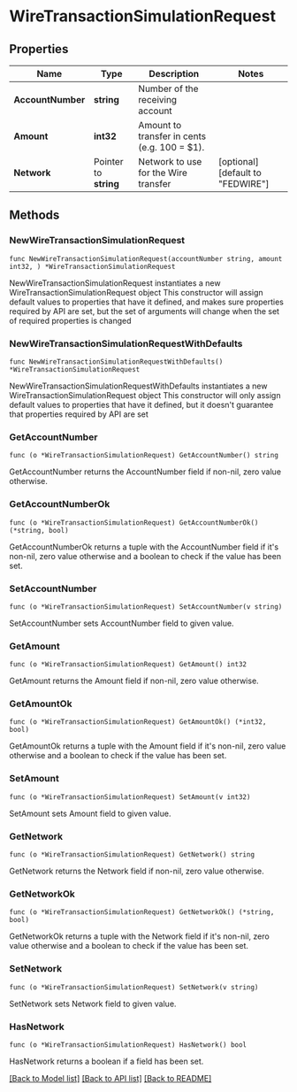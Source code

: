 # WireTransactionSimulationRequest

## Properties

Name | Type | Description | Notes
------------ | ------------- | ------------- | -------------
**AccountNumber** | **string** | Number of the receiving account | 
**Amount** | **int32** | Amount to transfer in cents (e.g. 100 &#x3D; $1). | 
**Network** | Pointer to **string** | Network to use for the Wire transfer | [optional] [default to "FEDWIRE"]

## Methods

### NewWireTransactionSimulationRequest

`func NewWireTransactionSimulationRequest(accountNumber string, amount int32, ) *WireTransactionSimulationRequest`

NewWireTransactionSimulationRequest instantiates a new WireTransactionSimulationRequest object
This constructor will assign default values to properties that have it defined,
and makes sure properties required by API are set, but the set of arguments
will change when the set of required properties is changed

### NewWireTransactionSimulationRequestWithDefaults

`func NewWireTransactionSimulationRequestWithDefaults() *WireTransactionSimulationRequest`

NewWireTransactionSimulationRequestWithDefaults instantiates a new WireTransactionSimulationRequest object
This constructor will only assign default values to properties that have it defined,
but it doesn't guarantee that properties required by API are set

### GetAccountNumber

`func (o *WireTransactionSimulationRequest) GetAccountNumber() string`

GetAccountNumber returns the AccountNumber field if non-nil, zero value otherwise.

### GetAccountNumberOk

`func (o *WireTransactionSimulationRequest) GetAccountNumberOk() (*string, bool)`

GetAccountNumberOk returns a tuple with the AccountNumber field if it's non-nil, zero value otherwise
and a boolean to check if the value has been set.

### SetAccountNumber

`func (o *WireTransactionSimulationRequest) SetAccountNumber(v string)`

SetAccountNumber sets AccountNumber field to given value.


### GetAmount

`func (o *WireTransactionSimulationRequest) GetAmount() int32`

GetAmount returns the Amount field if non-nil, zero value otherwise.

### GetAmountOk

`func (o *WireTransactionSimulationRequest) GetAmountOk() (*int32, bool)`

GetAmountOk returns a tuple with the Amount field if it's non-nil, zero value otherwise
and a boolean to check if the value has been set.

### SetAmount

`func (o *WireTransactionSimulationRequest) SetAmount(v int32)`

SetAmount sets Amount field to given value.


### GetNetwork

`func (o *WireTransactionSimulationRequest) GetNetwork() string`

GetNetwork returns the Network field if non-nil, zero value otherwise.

### GetNetworkOk

`func (o *WireTransactionSimulationRequest) GetNetworkOk() (*string, bool)`

GetNetworkOk returns a tuple with the Network field if it's non-nil, zero value otherwise
and a boolean to check if the value has been set.

### SetNetwork

`func (o *WireTransactionSimulationRequest) SetNetwork(v string)`

SetNetwork sets Network field to given value.

### HasNetwork

`func (o *WireTransactionSimulationRequest) HasNetwork() bool`

HasNetwork returns a boolean if a field has been set.


[[Back to Model list]](../README.md#documentation-for-models) [[Back to API list]](../README.md#documentation-for-api-endpoints) [[Back to README]](../README.md)


